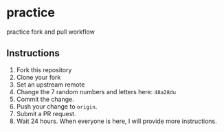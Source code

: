 # practice
practice fork and pull workflow

## Instructions
1. Fork this repository
2. Clone your fork
3. Set an upstream remote
4. Change the 7 random numbers and letters here: `48a28du`
5. Commit the change.
6. Push your change to `origin`.
7. Submit a PR request. 
8. Wait 24 hours. When everyone is here, I will provide more instructions.
